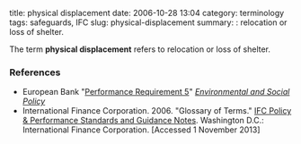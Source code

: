 title: physical displacement
date: 2006-10-28 13:04
category: terminology
tags: safeguards, IFC
slug: physical-displacement
summary: : relocation or loss of shelter.

The term **physical displacement** refers to relocation or loss of shelter.

### References

* European Bank "[Performance Requirement 5](http://www.ebrd.com/downloads/about/sustainability/ESP_PR05_Eng.pdf)" *[Environmental and Social Policy](http://www.ebrd.com/what-we-do/strategies-and-policies/approval-of-new-governance-policies.html)*
* International Finance Corporation. 2006. "Glossary of Terms." [IFC Policy & Performance Standards and Guidance Notes](http://www.ifc.org/wps/wcm/connect/9a9464804885598c8364d36a6515bb18/Glossary%2Bof%2BTerms.pdf?MOD=AJPERES&attachment=true&id=1322803900995). Washington D.C.: International Finance Corporation. [Accessed 1 November 2013]

<!--
See also:
Australian Government [Displacement and Resettlement of People in Development Activities July 2015](http://dfat.gov.au/about-us/publications/Documents/displacement-resettlement-people-in-development-activities.pdf)
-->
